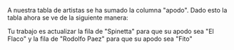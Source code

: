 A nuestra tabla de artistas se ha sumado la columna "apodo". Dado esto la tabla ahora se ve de la siguiente manera:

<div
  class='mu-sql-table'
  data-name='artistas'
  data-columns='[{"name": "id", "pk": true}, "nombre", "apellido", "fecha_de_nacimiento", "apodo"]'
  data-rows='[
    [1,"Luis Alberto", "Spinetta", "1950-01-23", null],
    [2,"Charly", "Garcia", "1951-10-23", null],
    [3,"Pedro", "Aznar", "1959-07-23", null],
    [4,"David", "Lebon", "1952-10-05", null],
    [5,"Rodolfo", "Paez", "1963-03-13", null]
  ]'>
</div>

Tu trabajo es actualizar la fila de "Spinetta" para que su apodo  sea "El Flaco" y la fila de "Rodolfo Paez" para que su apodo sea "Fito"